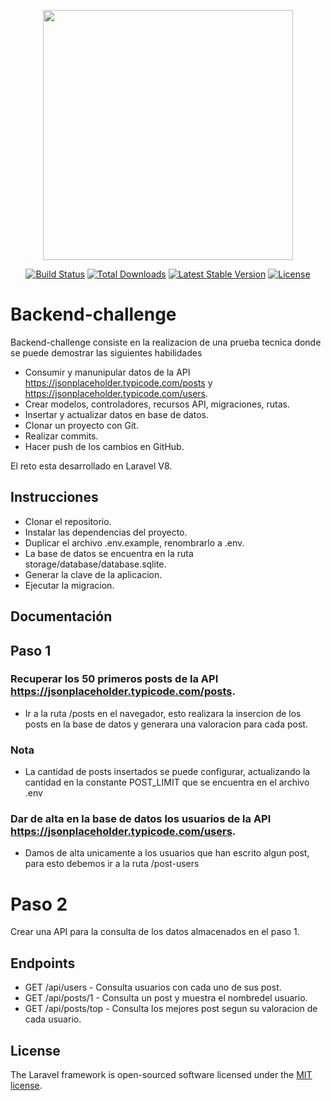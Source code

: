 <p align="center"><a href="https://laravel.com" target="_blank"><img src="https://raw.githubusercontent.com/laravel/art/master/logo-lockup/5%20SVG/2%20CMYK/1%20Full%20Color/laravel-logolockup-cmyk-red.svg" width="400"></a></p>

<p align="center">
<a href="https://travis-ci.org/laravel/framework"><img src="https://travis-ci.org/laravel/framework.svg" alt="Build Status"></a>
<a href="https://packagist.org/packages/laravel/framework"><img src="https://img.shields.io/packagist/dt/laravel/framework" alt="Total Downloads"></a>
<a href="https://packagist.org/packages/laravel/framework"><img src="https://img.shields.io/packagist/v/laravel/framework" alt="Latest Stable Version"></a>
<a href="https://packagist.org/packages/laravel/framework"><img src="https://img.shields.io/packagist/l/laravel/framework" alt="License"></a>
</p>

# Backend-challenge

Backend-challenge consiste en la realizacion de una prueba tecnica donde se puede demostrar las siguientes habilidades

- Consumir y manunipular datos de la API https://jsonplaceholder.typicode.com/posts y https://jsonplaceholder.typicode.com/users.
- Crear modelos, controladores, recursos API, migraciones, rutas.
- Insertar y actualizar datos en base de datos.
- Clonar un proyecto con Git.
- Realizar commits.
- Hacer push de los cambios en GitHub.


El reto esta desarrollado en Laravel V8.

## Instrucciones

 - Clonar el repositorio.
 - Instalar las dependencias del proyecto.
 - Duplicar el archivo .env.example, renombrarlo a .env.
 - La base de datos se encuentra en la ruta storage/database/database.sqlite.
 - Generar la clave de la aplicacion.
 - Ejecutar la migracion.
 

## Documentación
## Paso 1
 ### Recuperar los 50 primeros posts de la API https://jsonplaceholder.typicode.com/posts.
- Ir a la ruta /posts en el navegador, esto realizara la insercion de los posts en la base de datos y generara una valoracion para cada post.

### Nota
- La cantidad de posts insertados se puede configurar, actualizando la cantidad en la constante POST_LIMIT que se encuentra en el archivo .env

### Dar de alta en la base de datos los usuarios de la API https://jsonplaceholder.typicode.com/users.
- Damos de alta unicamente a los usuarios que han escrito algun post, para esto debemos ir a la ruta /post-users

# Paso 2

Crear una API para la consulta de los datos almacenados en el paso 1.

## Endpoints
- GET /api/users  - Consulta usuarios con cada uno de sus post.
- GET /api/posts/1 - Consulta un post y muestra el nombredel usuario.
- GET /api/posts/top - Consulta los mejores post segun su valoracion de cada usuario.

## License

The Laravel framework is open-sourced software licensed under the [MIT license](https://opensource.org/licenses/MIT).
